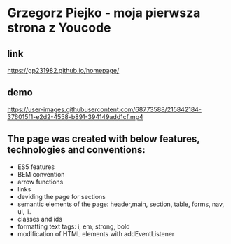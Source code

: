 # Grzegorz Piejko - moja pierwsza strona z Youcode

## link
https://gp231982.github.io/homepage/

## demo
https://user-images.githubusercontent.com/68773588/215842184-376015f1-e2d2-4558-b891-394149add1cf.mp4

## The page was created with below features, technologies and conventions:
- ES5 features
- BEM convention
- arrow functions
- links
- deviding the page for sections
- semantic elements of the page: header,main, section, table, forms, nav, ul, li.
- classes and ids
- formatting text tags: i, em, strong, bold 
- modification of HTML elements with addEventListener
